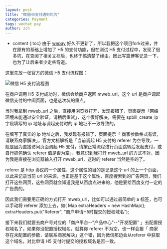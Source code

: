 ```yaml
---
layout: post
title: "微信H5支付遇到的坑"
categories: Payment
tags: wechat pay
author: zch
---
```


* content
{:toc}
由于 [wepay](https://github.com/objcoding/wepay) 好久不更新了，所以我把这个项目fork过来，并在原有的基础上增加了 H5 的支付功能，但在测试 H5 支付过程中，发现了很多坑，在查阅了相关文档后，也终于搞清楚了缘由，因此写篇博客记录一下，也为了让后来者少走些弯道。











这里先放一张官方的微信 H5 支付流程图：

![微信 H5 支付流程图](https://raw.githubusercontent.com/objcoding/objcoding.github.io/master/images/wechatpay.png)





在商户调用 H5 支付成功时，微信会给商户返回 mweb_url，这个 url 是商户调起微信支付的中间页面，也是这次坑的重点。

当时我拿到 mweb_url 之后，直接用浏览器打开，发现报错了，页面提示「网络环境未能通过安全验证，请稍后重试」，这个很好解决，需要在 spbill_create_ip 字段填写的 ip 地址与调起支付时的 ip 地址不一致导致的。

在填写了真实的 ip 地址之后，我发现有报错了，页面提示「 商家参数格式有误，请联系商家解决」，官方文档解析是「当前调起 H5 支付的 referer 为空导致，一般是因为直接访问页面调起 H5 支付，请按正常流程进行页面跳转后发起支付，或自行抓包确认 referer 值是否为空」，我意识到我打开 mweb_url 的方式不对，因为我是直接在浏览器输入打开 mweb_url，这时的 referer 当然是空的了。

referer 是 http 协议的一个属性，这个属性的目的是记录这个 url 的上一个页面，以此来记录当前 url 的来源，也正是基于这个属性，百度搜索到的广告网页，我们打开这些网页，这些网页就会知道我是从百度点进来的，他是要给百度支付一定的广告费的。

因此我们需要用正确的方式打开 mweb_url，比如可以通过最简单的 a 标签，也可以手动将 referer 添加上去，如(
Map extraHeaders = new HashMap();
extraHeaders.put("Referer", "商户申请H5时提交的授权域名");

接下来我们就要去商户号对应的「商户平台--"产品中心"--"开发配置" 」去配置授权域名了，如果你没配置授权域名，就算你 referer 不为空，也一样会报「 商家存在未配置的参数，请联系商家解决」这个错，因为微信那边会从referer 中获取这个域名，对比申请 H5 支付时提交的授权域名是否一致。